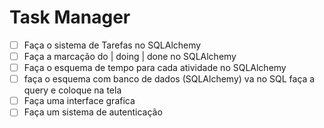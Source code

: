 # Task Manager
- [ ] Faça o sistema de Tarefas no SQLAlchemy
- [ ] Faça a marcação do | doing | done no SQLAlchemy
- [ ] Faça o esquema de tempo para cada atividade no SQLAlchemy
- [ ] faça o esquema com banco de dados (SQLAlchemy) va no SQL faça a query e coloque na tela
- [ ] Faça uma interface grafica 
- [ ] Faça um sistema de autenticação